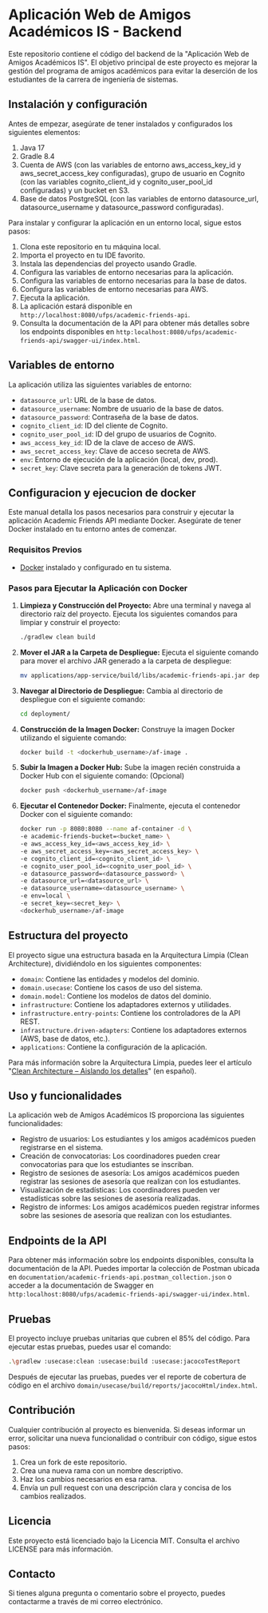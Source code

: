 # Aplicación Web de Amigos Académicos IS - Backend #

Este repositorio contiene el código del backend de la "Aplicación Web de Amigos Académicos IS". El objetivo principal de
este proyecto es mejorar la gestión del programa de amigos académicos para evitar la deserción de los estudiantes de la
carrera de ingeniería de sistemas.

## Instalación y configuración ##

Antes de empezar, asegúrate de tener instalados y configurados los siguientes elementos:

1. Java 17
2. Gradle 8.4
3. Cuenta de AWS (con las variables de entorno aws_access_key_id y aws_secret_access_key configuradas), grupo de usuario
   en Cognito (con las variables cognito_client_id y cognito_user_pool_id configuradas) y un bucket en S3.
4. Base de datos PostgreSQL (con las variables de entorno datasource_url, datasource_username y datasource_password
   configuradas).

Para instalar y configurar la aplicación en un entorno local, sigue estos pasos:

1. Clona este repositorio en tu máquina local.
2. Importa el proyecto en tu IDE favorito.
3. Instala las dependencias del proyecto usando Gradle.
4. Configura las variables de entorno necesarias para la aplicación.
5. Configura las variables de entorno necesarias para la base de datos.
6. Configura las variables de entorno necesarias para AWS.
7. Ejecuta la aplicación.
8. La aplicación estará disponible en `http://localhost:8080/ufps/academic-friends-api`.
9. Consulta la documentación de la API para obtener más detalles sobre los endpoints disponibles
   en `http:localhost:8080/ufps/academic-friends-api/swagger-ui/index.html`.

## Variables de entorno ##

La aplicación utiliza las siguientes variables de entorno:

- `datasource_url`: URL de la base de datos.
- `datasource_username`: Nombre de usuario de la base de datos.
- `datasource_password`: Contraseña de la base de datos.
- `cognito_client_id`: ID del cliente de Cognito.
- `cognito_user_pool_id`: ID del grupo de usuarios de Cognito.
- `aws_access_key_id`: ID de la clave de acceso de AWS.
- `aws_secret_access_key`: Clave de acceso secreta de AWS.
- `env`: Entorno de ejecución de la aplicación (local, dev, prod).
- `secret_key`: Clave secreta para la generación de tokens JWT.

## Configuracion y ejecucion de docker ##

Este manual detalla los pasos necesarios para construir y ejecutar la aplicación Academic Friends API mediante Docker.
Asegúrate de
tener Docker instalado en tu entorno antes de comenzar.

### Requisitos Previos

- [Docker](https://www.docker.com/) instalado y configurado en tu sistema.

### Pasos para Ejecutar la Aplicación con Docker

1. **Limpieza y Construcción del Proyecto:**
   Abre una terminal y navega al directorio raíz del proyecto. Ejecuta los siguientes comandos para limpiar y construir
   el proyecto:

   ```bash
   ./gradlew clean build
   ```

2. **Mover el JAR a la Carpeta de Despliegue:**
   Ejecuta el siguiente comando para mover el archivo JAR generado a la carpeta de despliegue:

   ```bash
   mv applications/app-service/build/libs/academic-friends-api.jar deployment/
   ```

3. **Navegar al Directorio de Despliegue:**
   Cambia al directorio de despliegue con el siguiente comando:

   ```bash
   cd deployment/
   ```

4. **Construcción de la Imagen Docker:**
   Construye la imagen Docker utilizando el siguiente comando:

   ```bash
   docker build -t <dockerhub_username>/af-image .
   ```

5. **Subir la Imagen a Docker Hub:**
   Sube la imagen recién construida a Docker Hub con el siguiente comando: (Opcional)

   ```bash
   docker push <dockerhub_username>/af-image
   ```

6. **Ejecutar el Contenedor Docker:**
   Finalmente, ejecuta el contenedor Docker con el siguiente comando:

   ```bash
   docker run -p 8080:8080 --name af-container -d \
   -e academic-friends-bucket=<bucket_name> \
   -e aws_access_key_id=<aws_access_key_id> \
   -e aws_secret_access_key=<aws_secret_access_key> \
   -e cognito_client_id=<cognito_client_id> \
   -e cognito_user_pool_id=<cognito_user_pool_id> \
   -e datasource_password=<datasource_password> \
   -e datasource_url=<datasource_url> \
   -e datasource_username=<datasource_username> \
   -e env=local \
   -e secret_key=<secret_key> \
   <dockerhub_username>/af-image
   ```

## Estructura del proyecto ##

El proyecto sigue una estructura basada en la Arquitectura Limpia (Clean Architecture), dividiéndolo en los siguientes
componentes:

- `domain`: Contiene las entidades y modelos del dominio.
- `domain.usecase`: Contiene los casos de uso del sistema.
- `domain.model`: Contiene los modelos de datos del dominio.
- `infrastructure`: Contiene los adaptadores externos y utilidades.
- `infrastructure.entry-points`: Contiene los controladores de la API REST.
- `infrastructure.driven-adapters`: Contiene los adaptadores externos (AWS, base de datos, etc.).
- `applications`: Contiene la configuración de la aplicación.

Para más información sobre la Arquitectura Limpia, puedes leer el
artículo "[Clean Architecture – Aislando los detalles](https://medium.com/bancolombia-tech/clean-architecture-aislando-los-detalles-4f9530f35d7a)"
(en español).

## Uso y funcionalidades ##

La aplicación web de Amigos Académicos IS proporciona las siguientes funcionalidades:

- Registro de usuarios: Los estudiantes y los amigos académicos pueden registrarse en el sistema.
- Creación de convocatorias: Los coordinadores pueden crear convocatorias para que los estudiantes se inscriban.
- Registro de sesiones de asesoría: Los amigos académicos pueden registrar las sesiones de asesoría que realizan con los
  estudiantes.
- Visualización de estadísticas: Los coordinadores pueden ver estadísticas sobre las sesiones de asesoría realizadas.
- Registro de informes: Los amigos académicos pueden registrar informes sobre las sesiones de asesoría que realizan con
  los estudiantes.

## Endpoints de la API ##

Para obtener más información sobre los endpoints disponibles, consulta la documentación de la API. Puedes importar la
colección de Postman ubicada en `documentation/academic-friends-api.postman_collection.json` o acceder a la
documentación de Swagger en `http:localhost:8080/ufps/academic-friends-api/swagger-ui/index.html`.

## Pruebas ##

El proyecto incluye pruebas unitarias que cubren el 85% del código. Para ejecutar estas pruebas, puedes usar el
comando:

```bash
.\gradlew :usecase:clean :usecase:build :usecase:jacocoTestReport
```

Después de ejecutar las pruebas, puedes ver el reporte de cobertura de código en el
archivo `domain/usecase/build/reports/jacocoHtml/index.html`.

## Contribución ##

Cualquier contribución al proyecto es bienvenida. Si deseas informar un error, solicitar una nueva funcionalidad o
contribuir con código, sigue estos pasos:

1. Crea un fork de este repositorio.
2. Crea una nueva rama con un nombre descriptivo.
3. Haz los cambios necesarios en esa rama.
4. Envía un pull request con una descripción clara y concisa de los cambios realizados.

## Licencia ##

Este proyecto está licenciado bajo la Licencia MIT. Consulta el archivo LICENSE para más información.

## Contacto ##

Si tienes alguna pregunta o comentario sobre el proyecto, puedes contactarme a través de mi correo electrónico.